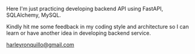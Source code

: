 Here I'm just practicing developing backend API using FastAPI, SQLAlchemy, MySQL.

Kindly hit me some feedback in my coding style and architecture so I can learn or have another idea in developing backend service.

harleyronquillo@gmail.com